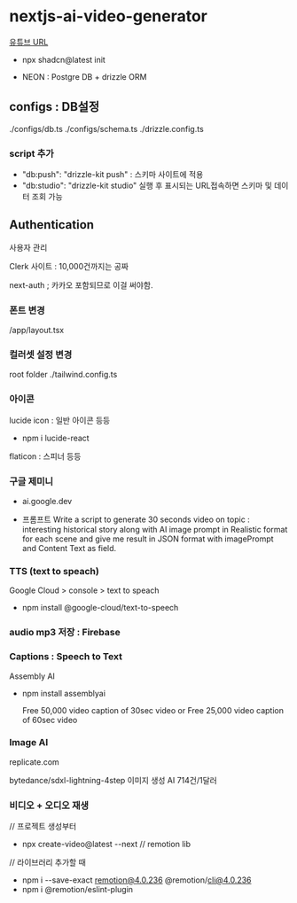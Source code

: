 # nextjs-ai-video-generator

[유튜브 URL](https://www.youtube.com/watch?v=eMplIjZ80Zs&list=PLaBeGKL1tOU3Gl_x2EzOMPPpAWq9znZWt&index=1)

- npx shadcn@latest init

- NEON : Postgre DB + drizzle ORM

## configs : DB설정

./configs/db.ts
./configs/schema.ts
./drizzle.config.ts

### script 추가

- "db:push": "drizzle-kit push" : 스키마 사이트에 적용
- "db:studio": "drizzle-kit studio" 실행 후 표시되는 URL접속하면 스키마 및 데이터 조회 가능

## Authentication

사용자 관리

Clerk 사이트 : 10,000건까지는 공짜

next-auth ; 카카오 포함되므로 이걸 써야함.

### 폰트 변경

/app/layout.tsx

### 컬러셋 설정 변경

root folder ./tailwind.config.ts

### 아이콘

lucide icon : 일반 아이콘 등등

- npm i lucide-react

flaticon : 스피너 등등

### 구글 제미니

- ai.google.dev

- 프롬프트
  Write a script to generate 30 seconds video on topic : interesting historical story along with AI image prompt in Realistic format for each scene and give me result in JSON format with imagePrompt and Content Text as field.

### TTS (text to speach)

Google Cloud > console > text to speach

- npm install @google-cloud/text-to-speech

### audio mp3 저장 : Firebase

### Captions : Speech to Text

Assembly AI

- npm install assemblyai

  Free 50,000 video caption of 30sec video
  or
  Free 25,000 video caption of 60sec video

### Image AI

replicate.com

bytedance/sdxl-lightning-4step 이미지 생성 AI
714건/1달러

### 비디오 + 오디오 재생

// 프로젝트 생성부터

- npx create-video@latest --next // remotion lib

// 라이브러리 추가할 때

- npm i --save-exact remotion@4.0.236 @remotion/cli@4.0.236
- npm i @remotion/eslint-plugin
